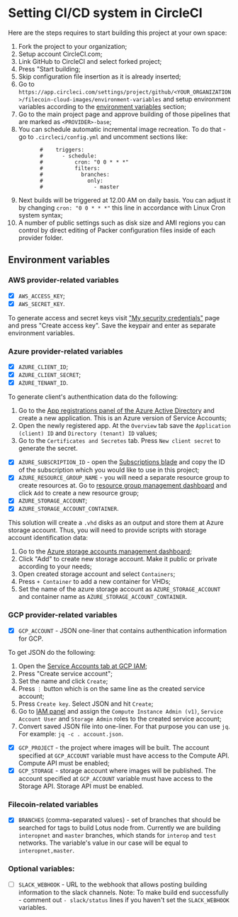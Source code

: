 # Setting CI/CD system in CircleCI

Here are the steps requires to start building this project at your own space:
1) Fork the project to your organization;
2) Setup account CircleCI.com;
3) Link GitHub to CircleCI and select forked project; 
4) Press "Start building;
5) Skip configuration file insertion as it is already inserted;
6) Go to `https://app.circleci.com/settings/project/github/<YOUR_ORGANIZATION>/filecoin-cloud-images/environment-variables` and setup environment variables according to the [environment variables](#environment-variables) section;
7) Go to the main project page and approve building of those pipelines that are marked as `<PROVIDER>-base`;
8) You can schedule automatic incremental image recreation. To do that - go to `.circleci/config.yml` and uncomment sections like:
```
          #    triggers:
          #      - schedule:
          #          cron: "0 0 * * *"
          #          filters:
          #            branches:
          #              only:
          #                - master
```
9) Next builds will be triggered at 12.00 AM on daily basis. You can adjust it by changing `cron: "0 0 * * *"` this line in accordance with Linux Cron system syntax;
10) A number of public settings such as disk size and AMI regions you can control by direct editing of Packer configuration files inside of each provider folder.

## Environment variables

### AWS provider-related variables

- [x] `AWS_ACCESS_KEY`;
- [x] `AWS_SECRET_KEY`.

To generate access and secret keys visit ["My security credentials"](https://console.aws.amazon.com/iam/home?#/security_credentials) page and press "Create access key". Save the keypair and enter as separate environment variables.

### Azure provider-related variables

- [x] `AZURE_CLIENT_ID`;
- [x] `AZURE_CLIENT_SECRET`;
- [x] `AZURE_TENANT_ID`.

To generate client's authenthication data do the following:
1) Go to the [App registrations panel of the Azure Active Directory](https://portal.azure.com/#blade/Microsoft_AAD_IAM/ActiveDirectoryMenuBlade/RegisteredApps) and create a new application. This is an Azure version of Service Accounts;
2) Open the newly registered app. At the `Overview` tab save the `Application (client) ID` and `Directory (tenant) ID` values;
3) Go to the `Certificates and Secretes` tab. Press `New client secret` to generate the secret.
- [x] `AZURE_SUBSCRIPTION_ID` - open the [Subscriptions blade](https://portal.azure.com/#blade/Microsoft_Azure_Billing/SubscriptionsBlade) and copy the ID of the subscription which you would like to use in this project;
- [x] `AZURE_RESOURCE_GROUP_NAME` - you will need a separate resource group to create resources at. Go to [resource group management dashboard](https://portal.azure.com/#blade/HubsExtension/BrowseResourceGroups) and click `Add` to create a new resource group;
- [x] `AZURE_STORAGE_ACCOUNT`;
- [x] `AZURE_STORAGE_ACCOUNT_CONTAINER`.

This solution will create a `.vhd` disks as an output and store them at Azure storage account. Thus, you will need to provide scripts with storage account identification data:
1) Go to the [Azure storage accounts management dashboard](https://portal.azure.com/#blade/HubsExtension/BrowseResource/resourceType/Microsoft.Storage%2FStorageAccounts);
2) Click "Add" to create new storage account. Make it public or private according to your needs;
3) Open created storage account and select `Containers`;
4) Press `+ Container` to add a new container for VHDs;
5) Set the name of the azure storage account as `AZURE_STORAGE_ACCOUNT` and container name as `AZURE_STORAGE_ACCOUNT_CONTAINER`.

### GCP provider-related variables

- [x] `GCP_ACCOUNT` - JSON one-liner that contains authenthication information for GCP. 

To get JSON do the following:
1) Open the [Service Accounts tab at GCP IAM](https://console.cloud.google.com/iam-admin/serviceaccounts);
2) Press "Create service account";
3) Set the name and click `Create`;
4) Press `⋮` button which is on the same line as the created service account;
5) Press `Create key`. Select JSON and hit `Create`;
6) Go to [IAM panel](https://console.cloud.google.com/iam-admin/iam) and assign the `Compute Instance Admin (v1)`, `Service Account User` and `Storage Admin` roles to the created service account;
7) Convert saved JSON file into one-liner. For that purpose you can use `jq`. For example: `jq -c . account.json`.
- [x] `GCP_PROJECT` - the project where images will be built. The account specified at `GCP_ACCOUNT` variable must have access to the Compute API. Compute API must be enabled;
- [x] `GCP_STORAGE` - storage account where images will be published. The account specified at `GCP_ACCOUNT` variable must have access to the Storage API. Storage API must be enabled.

### Filecoin-related variables

- [x] `BRANCHES` (comma-separated values) - set of branches that should be searched for tags to build Lotus node from. Currently we are building `interopnet` and `master` branches, which stands for `interop` and `test` networks. The variable's value in our case will be equal to `interopnet,master`.

### Optional variables:

- [ ] `SLACK_WEBHOOK` - URL to the webhook that allows posting building information to the slack channels.
Note: To make build end successfully - comment out `- slack/status` lines if you haven't set the `SLACK_WEBHOOK` variables.
